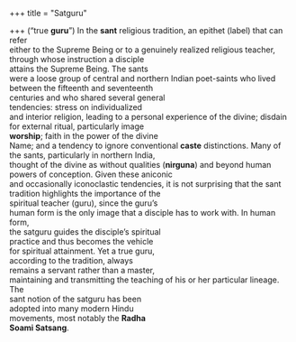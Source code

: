 +++
title = "Satguru"

+++
(“true **guru**”) In the **sant** religious tradition, an epithet (label) that can refer  
either to the Supreme Being or to a genuinely realized religious teacher,  
through whose instruction a disciple  
attains the Supreme Being. The sants  
were a loose group of central and northern Indian poet-saints who lived  
between the fifteenth and seventeenth  
centuries and who shared several general  
tendencies: stress on individualized  
and interior religion, leading to a personal experience of the divine; disdain  
for external ritual, particularly image  
**worship**; faith in the power of the divine  
Name; and a tendency to ignore conventional **caste** distinctions. Many of  
the sants, particularly in northern India,  
thought of the divine as without qualities (**nirguna**) and beyond human powers of conception. Given these aniconic  
and occasionally iconoclastic tendencies, it is not surprising that the sant tradition highlights the importance of the  
spiritual teacher (guru), since the guru’s  
human form is the only image that a disciple has to work with. In human form,  
the satguru guides the disciple’s spiritual  
practice and thus becomes the vehicle  
for spiritual attainment. Yet a true guru,  
according to the tradition, always  
remains a servant rather than a master,  
maintaining and transmitting the teaching of his or her particular lineage. The  
sant notion of the satguru has been  
adopted into many modern Hindu  
movements, most notably the **Radha**  
**Soami Satsang**.